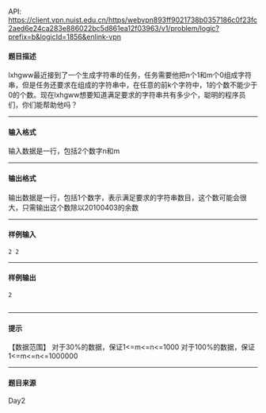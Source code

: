 API: https://client.vpn.nuist.edu.cn/https/webvpn893ff9021738b0357186c0f23fc2aed6e24ca283e886022bc5d861ea12f03963/v1/problem/logic?prefix=b&logicId=1856&enlink-vpn

#### 题目描述

lxhgww最近接到了一个生成字符串的任务，任务需要他把n个1和m个0组成字符串，但是任务还要求在组成的字符串中，在任意的前k个字符中，1的个数不能少于0的个数。现在lxhgww想要知道满足要求的字符串共有多少个，聪明的程序员们，你们能帮助他吗？

---

#### 输入格式

输入数据是一行，包括2个数字n和m

---

#### 输出格式

输出数据是一行，包括1个数字，表示满足要求的字符串数目，这个数可能会很大，只需输出这个数除以20100403的余数

---

#### 样例输入
```
2 2

```

---

#### 样例输出
```
2


```

---

#### 提示

【数据范围】 对于30%的数据，保证1<=m<=n<=1000 对于100%的数据，保证1<=m<=n<=1000000

---

#### 题目来源

Day2